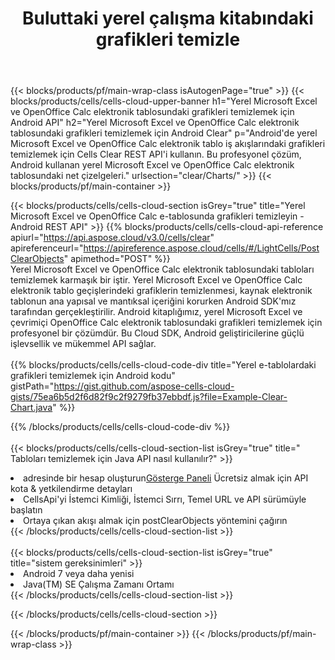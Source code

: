 ﻿---
title:  Buluttaki yerel çalışma kitabındaki grafikleri temizle
description:  Microsoft Excel ve OpenOffice Calc. Cells Cloud API tarafından yerel e-tablolardaki net grafikler. SDK, geliştirme dillerini destekler. Android, C#, Go, Java, NodeJS, Perl, PHP, Python, Ruby ve Swift'i içerir.
url: /tr/android/clear/charts/
---
{{< blocks/products/pf/main-wrap-class isAutogenPage="true" >}}
{{< blocks/products/cells/cells-cloud-upper-banner h1="Yerel Microsoft Excel ve OpenOffice Calc elektronik tablosundaki grafikleri temizlemek için Android API" h2="Yerel Microsoft Excel ve OpenOffice Calc elektronik tablosundaki grafikleri temizlemek için Android Clear" p="Android\'de yerel Microsoft Excel ve OpenOffice Calc elektronik tablo iş akışlarındaki grafikleri temizlemek için Cells Clear REST API\'i kullanın. Bu profesyonel çözüm, Android kullanan yerel Microsoft Excel ve OpenOffice Calc elektronik tablosundaki net çizelgeleri." urlsection="clear/Charts/" >}}
{{< blocks/products/pf/main-container >}}

{{< blocks/products/cells/cells-cloud-section isGrey="true" title="Yerel Microsoft Excel ve OpenOffice Calc e-tablosunda grafikleri temizleyin - Android REST API" >}}
{{% blocks/products/cells/cells-cloud-api-reference apiurl="https://api.aspose.cloud/v3.0/cells/clear" apireferenceurl="https://apireference.aspose.cloud/cells/#/LightCells/PostClearObjects" apimethod="POST" %}}
<br/>
Yerel Microsoft Excel ve OpenOffice Calc elektronik tablosundaki tabloları temizlemek karmaşık bir iştir. Yerel Microsoft Excel ve OpenOffice Calc elektronik tablo geçişlerindeki grafiklerin temizlenmesi, kaynak elektronik tablonun ana yapısal ve mantıksal içeriğini korurken Android SDK'mız tarafından gerçekleştirilir. Android kitaplığımız, yerel Microsoft Excel ve çevrimiçi OpenOffice Calc elektronik tablosundaki grafikleri temizlemek için profesyonel bir çözümdür. Bu Cloud SDK, Android geliştiricilerine güçlü işlevsellik ve mükemmel API sağlar.
<br/>
<br/>
{{% blocks/products/cells/cells-cloud-code-div title="Yerel e-tablolardaki grafikleri temizlemek için Android kodu" gistPath="https://gist.github.com/aspose-cells-cloud-gists/75ea6b5d2f6d82f9c2f9279fb37ebbdf.js?file=Example-Clear-Chart.java" %}}
  
{{% /blocks/products/cells/cells-cloud-code-div %}}
<br/>
<br/>
{{< blocks/products/cells/cells-cloud-section-list isGrey="true" title=" Tabloları temizlemek için Java API nasıl kullanılır?" >}}
<li> adresinde bir hesap oluşturun<a href="https://dashboard.aspose.cloud/">Gösterge Paneli</a> Ücretsiz almak için API kota & yetkilendirme detayları</li>
<li>CellsApi'yi İstemci Kimliği, İstemci Sırrı, Temel URL ve API sürümüyle başlatın</li>
<li>Ortaya çıkan akışı almak için postClearObjects yöntemini çağırın</li>
{{< /blocks/products/cells/cells-cloud-section-list >}}
<br/>
<br/>
{{< blocks/products/cells/cells-cloud-section-list isGrey="true" title="sistem gereksinimleri" >}}
<li>Android 7 veya daha yenisi</li>
<li>Java(TM) SE Çalışma Zamanı Ortamı</li>
{{< /blocks/products/cells/cells-cloud-section-list >}}

{{< /blocks/products/cells/cells-cloud-section >}}

{{< /blocks/products/pf/main-container >}}
{{< /blocks/products/pf/main-wrap-class >}}
